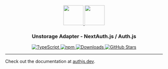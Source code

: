 <p align="center">
  <br/>
  <a href="https://authjs.dev" target="_blank">
    <img height="64px" src="https://authjs.dev/img/logo-sm.png" />
  </a>
  <a href="https://unstorage.unjs.io/" target="_blank">
    <img height="64px" src="https://authjs.dev/img/adapters/unstorage.svg"/>
  </a>
  <h3 align="center"><b>Unstorage Adapter</b> - NextAuth.js / Auth.js</a></h3>
  <p align="center" style="align: center;">
    <a href="https://npm.im/@auth/unstorage-adapter">
      <img src="https://img.shields.io/badge/TypeScript-blue?style=flat-square" alt="TypeScript" />
    </a>
    <a href="https://npm.im/@auth/unstorage-adapter">
      <img alt="npm" src="https://img.shields.io/npm/v/@auth/unstorage-adapter?color=green&label=@auth/unstorage-adapter&style=flat-square">
    </a>
    <a href="https://www.npmtrends.com/@auth/unstorage-adapter">
      <img src="https://img.shields.io/npm/dm/@auth/unstorage-adapter?label=%20downloads&style=flat-square" alt="Downloads" />
    </a>
    <a href="https://github.com/nextauthjs/next-auth/stargazers">
      <img src="https://img.shields.io/github/stars/nextauthjs/next-auth?style=flat-square" alt="GitHub Stars" />
    </a>
  </p>
</p>

---

Check out the documentation at [authjs.dev](https://authjs.dev/reference/adapter/unstorage).
